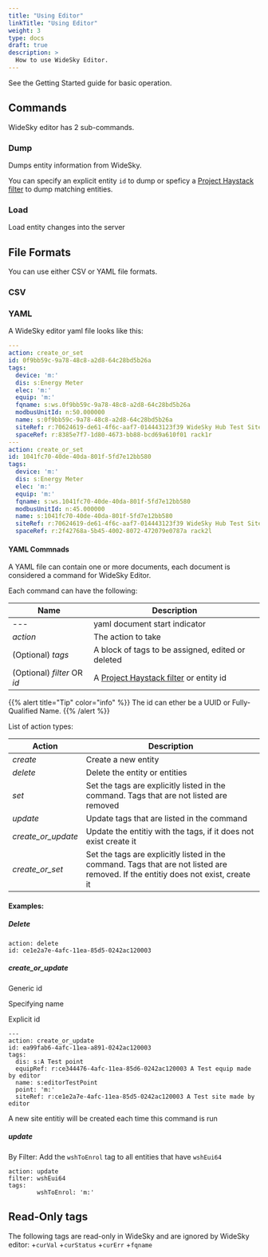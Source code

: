 ```yaml
---
title: "Using Editor"
linkTitle: "Using Editor"
weight: 3
type: docs
draft: true
description: >
  How to use WideSky Editor.
---
```


See the Getting Started guide for basic operation.

## Commands
WideSky editor has 2 sub-commands.

### Dump
Dumps entity information from WideSky.

You can specify an explicit entity `id` to dump or speficy a [Project Haystack filter](https://project-haystack.org/doc/Filters) to dump matching entities.


### Load
Load entity changes into the server


## File Formats

You can use either CSV or YAML file formats.

### CSV

### YAML

A WideSky editor yaml file looks like this:
```yaml
---
action: create_or_set
id: 0f9bb59c-9a78-48c8-a2d8-64c28bd5b26a
tags:
  device: 'm:'
  dis: s:Energy Meter
  elec: 'm:'
  equip: 'm:'
  fqname: s:ws.0f9bb59c-9a78-48c8-a2d8-64c28bd5b26a
  modbusUnitId: n:50.000000
  name: s:0f9bb59c-9a78-48c8-a2d8-64c28bd5b26a
  siteRef: r:70624619-de61-4f6c-aaf7-014443123f39 WideSky Hub Test Site
  spaceRef: r:8385e7f7-1d80-4673-bb88-bcd69a610f01 rack1r
---
action: create_or_set
id: 1041fc70-40de-40da-801f-5fd7e12bb580
tags:
  device: 'm:'
  dis: s:Energy Meter
  elec: 'm:'
  equip: 'm:'
  fqname: s:ws.1041fc70-40de-40da-801f-5fd7e12bb580
  modbusUnitId: n:45.000000
  name: s:1041fc70-40de-40da-801f-5fd7e12bb580
  siteRef: r:70624619-de61-4f6c-aaf7-014443123f39 WideSky Hub Test Site
  spaceRef: r:2f42768a-5b45-4002-8072-472079e0787a rack2l
```

#### YAML Commnads

A YAML file can contain one or more documents, each document is considered a command for WideSky Editor.

Each command can have the following:

|Name|Description|
|------|-----------|
|\-\-\-|yaml document start indicator|
|*action*|The action to take|
|(Optional) *tags*|A block of tags to be assigned, edited or deleted|
|(Optional) *filter* OR *id*| A [Project Haystack filter](https://project-haystack.org/doc/Filters) or entity id|

{{% alert title="Tip"  color="info" %}}
The id can ether be a UUID or Fully-Qualified Name.
{{% /alert %}}


List of action types:

|Action|Description|
|------|-----------|
|*create*|Create a new entity|
|*delete*|Delete the entity or entities|
|*set*|Set the tags are explicitly listed in the command. Tags that are not listed are removed|
|*update*|Update tags that are listed in the command|
|*create_or_update*|Update the entitiy with the tags, if it does not exist create it|
|*create_or_set*|Set the tags are explicitly listed in the command. Tags that are not listed are removed. If the entitiy does not exist, create it|


#### Examples:


##### Delete
```
action: delete
id: ce1e2a7e-4afc-11ea-85d5-0242ac120003
```

##### create_or_update

Generic id

Specifying name


Explicit id
```
---
action: create_or_update
id: ea99fab6-4afc-11ea-a891-0242ac120003
tags:
  dis: s:A Test point
  equipRef: r:ce344476-4afc-11ea-85d6-0242ac120003 A Test equip made by editor
  name: s:editorTestPoint
  point: 'm:'
  siteRef: r:ce1e2a7e-4afc-11ea-85d5-0242ac120003 A Test site made by editor
```
A new site entitiy will be created each time this command is run


##### update


By Filter:
Add the `wshToEnrol` tag to all entities that have `wshEui64`
```
action: update
filter: wshEui64
tags:
        wshToEnrol: 'm:'
```


## Read-Only tags
The following tags are read-only in WideSky and are ignored by WideSky editor:
+`curVal`
+`curStatus`
+`curErr`
+`fqname`
